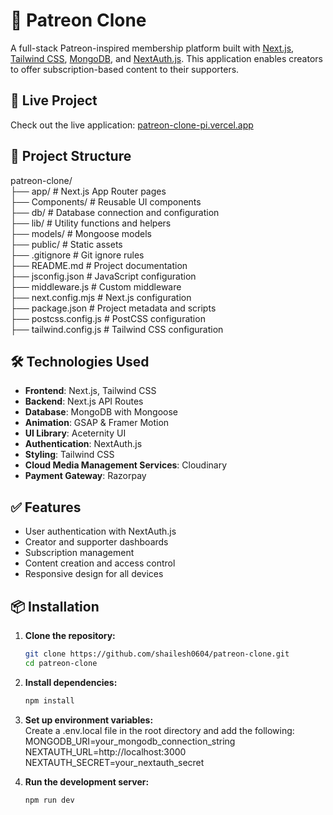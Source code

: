 # 🎨 Patreon Clone

A full-stack Patreon-inspired membership platform built with [Next.js](https://nextjs.org), [Tailwind CSS](https://tailwindcss.com/), [MongoDB](https://www.mongodb.com/), and [NextAuth.js](https://next-auth.js.org/). This application enables creators to offer subscription-based content to their supporters.

## 🚀 Live Project

Check out the live application: [patreon-clone-pi.vercel.app](https://patreon-clone-pi.vercel.app)

## 📂 Project Structure

patreon-clone/ <br />
├── app/ # Next.js App Router pages <br />
├── Components/ # Reusable UI components <br />
├── db/ # Database connection and configuration <br />
├── lib/ # Utility functions and helpers <br />
├── models/ # Mongoose models <br />
├── public/ # Static assets <br />
├── .gitignore # Git ignore rules <br />
├── README.md # Project documentation <br />
├── jsconfig.json # JavaScript configuration <br />
├── middleware.js # Custom middleware <br />
├── next.config.mjs # Next.js configuration<br />
├── package.json # Project metadata and scripts<br />
├── postcss.config.js # PostCSS configuration<br />
├── tailwind.config.js # Tailwind CSS configuration<br />

## 🛠️ Technologies Used

- **Frontend**: Next.js, Tailwind CSS
- **Backend**: Next.js API Routes
- **Database**: MongoDB with Mongoose
- **Animation**: GSAP & Framer Motion
- **UI Library**: Aceternity UI
- **Authentication**: NextAuth.js
- **Styling**: Tailwind CSS
- **Cloud Media Management Services**: Cloudinary
- **Payment Gateway**: Razorpay

## ✅ Features

- User authentication with NextAuth.js<br />
- Creator and supporter dashboards<br />
- Subscription management<br />
- Content creation and access control<br />
- Responsive design for all devices<br />

## 📦 Installation

1. **Clone the repository:**

   ```bash
   git clone https://github.com/shailesh0604/patreon-clone.git
   cd patreon-clone

   ```

2. **Install dependencies:**

   ```bash
   npm install

   ```

3. **Set up environment variables:**<br />
   Create a .env.local file in the root directory and add the following:<br />
   MONGODB_URI=your_mongodb_connection_string<br />
   NEXTAUTH_URL=http://localhost:3000<br />
   NEXTAUTH_SECRET=your_nextauth_secret<br />

4. **Run the development server:**

   ```bash
   npm run dev
   ```
